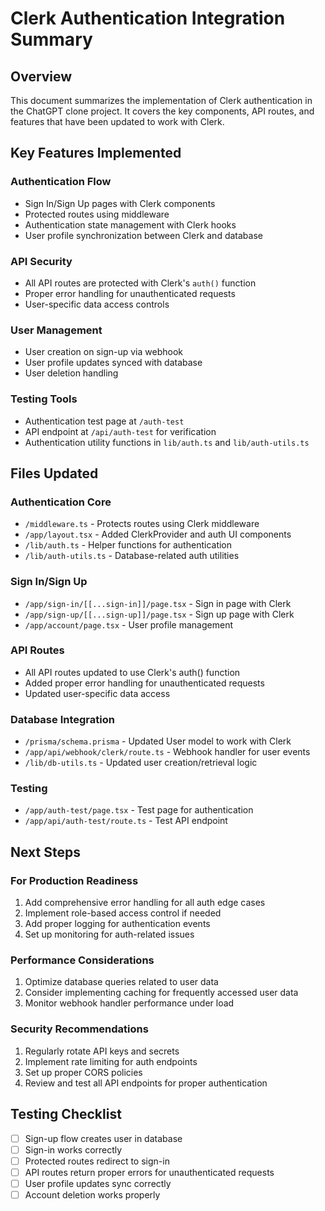 # Clerk Authentication Integration Summary

## Overview

This document summarizes the implementation of Clerk authentication in the ChatGPT clone project. It covers the key components, API routes, and features that have been updated to work with Clerk.

## Key Features Implemented

### Authentication Flow

- Sign In/Sign Up pages with Clerk components
- Protected routes using middleware
- Authentication state management with Clerk hooks
- User profile synchronization between Clerk and database

### API Security

- All API routes are protected with Clerk's `auth()` function
- Proper error handling for unauthenticated requests
- User-specific data access controls

### User Management

- User creation on sign-up via webhook
- User profile updates synced with database
- User deletion handling

### Testing Tools

- Authentication test page at `/auth-test`
- API endpoint at `/api/auth-test` for verification
- Authentication utility functions in `lib/auth.ts` and `lib/auth-utils.ts`

## Files Updated

### Authentication Core

- `/middleware.ts` - Protects routes using Clerk middleware
- `/app/layout.tsx` - Added ClerkProvider and auth UI components
- `/lib/auth.ts` - Helper functions for authentication
- `/lib/auth-utils.ts` - Database-related auth utilities

### Sign In/Sign Up

- `/app/sign-in/[[...sign-in]]/page.tsx` - Sign in page with Clerk
- `/app/sign-up/[[...sign-up]]/page.tsx` - Sign up page with Clerk
- `/app/account/page.tsx` - User profile management

### API Routes

- All API routes updated to use Clerk's auth() function
- Added proper error handling for unauthenticated requests
- Updated user-specific data access

### Database Integration

- `/prisma/schema.prisma` - Updated User model to work with Clerk
- `/app/api/webhook/clerk/route.ts` - Webhook handler for user events
- `/lib/db-utils.ts` - Updated user creation/retrieval logic

### Testing

- `/app/auth-test/page.tsx` - Test page for authentication
- `/app/api/auth-test/route.ts` - Test API endpoint

## Next Steps

### For Production Readiness

1. Add comprehensive error handling for all auth edge cases
2. Implement role-based access control if needed
3. Add proper logging for authentication events
4. Set up monitoring for auth-related issues

### Performance Considerations

1. Optimize database queries related to user data
2. Consider implementing caching for frequently accessed user data
3. Monitor webhook handler performance under load

### Security Recommendations

1. Regularly rotate API keys and secrets
2. Implement rate limiting for auth endpoints
3. Set up proper CORS policies
4. Review and test all API endpoints for proper authentication

## Testing Checklist

- [ ] Sign-up flow creates user in database
- [ ] Sign-in works correctly
- [ ] Protected routes redirect to sign-in
- [ ] API routes return proper errors for unauthenticated requests
- [ ] User profile updates sync correctly
- [ ] Account deletion works properly
